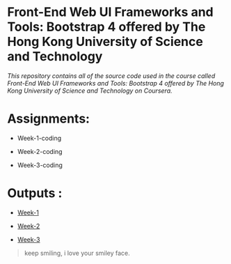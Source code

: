 # Front-End Web UI Frameworks and Tools: Bootstrap 4 offered by The Hong Kong University of Science and Technology

 _This repository contains all of the source code used in the course called Front-End Web UI Frameworks and Tools: Bootstrap 4 offered by The Hong Kong University of Science and Technology on Coursera._

# Assignments:
* Week-1-coding

* Week-2-coding

* Week-3-coding


# Outputs : 
* [Week-1](https://sania-akther.github.io/Front-End-Web-UI-Frameworks-and-Tools-Bootstrap-4-by-The-Hong-Kong-University/assignments/week1-assignment/ "week one assignment")

* [Week-2](https://sania-akther.github.io/Front-End-Web-UI-Frameworks-and-Tools-Bootstrap-4-by-The-Hong-Kong-University/assignments/week2-assignment/ "week two assignment")

* [Week-3](https://sania-akther.github.io/Front-End-Web-UI-Frameworks-and-Tools-Bootstrap-4-by-The-Hong-Kong-University/assignments/week3-assignment/ "week three assignment")

> keep smiling, i love your smiley face.
